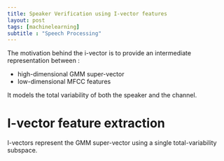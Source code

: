 ```yaml
---
title: Speaker Verification using I-vector features
layout: post
tags: [machinelearning]
subtitle : "Speech Processing"
---
```


<script type="text/javascript" async
src="https://cdn.mathjax.org/mathjax/latest/MathJax.js?config=TeX-MML-AM_CHTML">
</script>

The motivation behind the i-vector is to provide an intermediate representation between :
- high-dimensional GMM super-vector
- low-dimensional MFCC features

It models the total variability of both the speaker and the channel.

# I-vector feature extraction

I-vectors represent the GMM super-vector using a single total-variability subspace.
